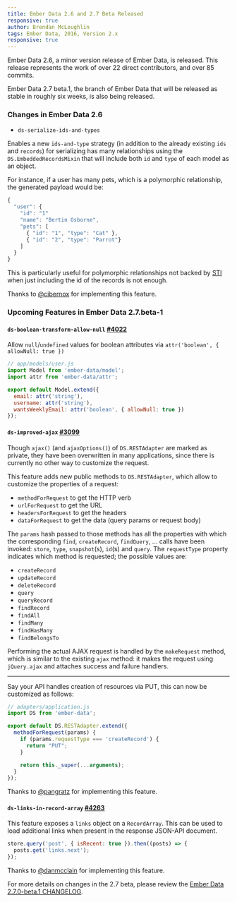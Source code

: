 ```yaml
---
title: Ember Data 2.6 and 2.7 Beta Released
responsive: true
author: Brendan McLoughlin
tags: Ember Data, 2016, Version 2.x
responsive: true
---
```


Ember Data 2.6, a minor version release of Ember Data, is
released. This release represents the work of over 22 direct
contributors, and over 85 commits.

Ember Data 2.7 beta.1, the branch of Ember Data that will be released
as stable in roughly six weeks, is also being released.

### Changes in Ember Data 2.6

- `ds-serialize-ids-and-types`

Enables a new `ids-and-type` strategy (in addition to the already existing `ids` and `records`) for
serializing has many relationships using the `DS.EmbeddedRecordsMixin` that  will include both
`id` and `type` of each model as an object.

For instance, if a user has many pets, which is a polymorphic relationship, the generated payload would be:

```js
{
  "user": {
    "id": "1"
    "name": "Bertin Osborne",
    "pets": [
      { "id": "1", "type": "Cat" },
      { "id": "2", "type": "Parrot"}
    ]
  }
}
```

This is particularly useful for polymorphic relationships not backed
  by [STI](https://en.wikipedia.org/wiki/Single_Table_Inheritance)
  when just including the id of the records is not enough.

Thanks to [@cibernox](https://github.com/cibernox) for
implementing this feature.

### Upcoming Features in Ember Data 2.7.beta-1

#### `ds-boolean-transform-allow-null` [#4022](https://github.com/emberjs/data/pull/4022)

Allow `null`/`undefined` values for boolean attributes via `attr('boolean', { allowNull: true })`

```js
// app/models/user.js
import Model from 'ember-data/model';
import attr from 'ember-data/attr';

export default Model.extend({
  email: attr('string'),
  username: attr('string'),
  wantsWeeklyEmail: attr('boolean', { allowNull: true })
});
```

#### `ds-improved-ajax` [#3099](https://github.com/emberjs/data/pull/3099)

Though `ajax()` (and `ajaxOptions()`) of `DS.RESTAdapter` are marked as
private, they have been overwritten in many applications, since there is
currently no other way to customize the request.

This feature adds new public methods to `DS.RESTAdapter`, which allow to
customize the properties of a request:

- `methodForRequest` to get the HTTP verb
- `urlForRequest` to get the URL
- `headersForRequest` to get the headers
- `dataForRequest` to get the data (query params or request body)

The `params` hash passed to those methods has all the properties with
which the corresponding `find`, `createRecord`, `findQuery`, ...  calls
have been invoked: `store`, `type`, `snapshot`(s), `id`(s) and `query`. The
`requestType` property indicates which method is requested; the possible
values are:

- `createRecord`
- `updateRecord`
- `deleteRecord`
- `query`
- `queryRecord`
- `findRecord`
- `findAll`
- `findMany`
- `findHasMany`
- `findBelongsTo`

Performing the actual AJAX request is handled by the `makeRequest`
method, which is similar to the existing `ajax` method: it makes the
request using `jQuery.ajax` and attaches success and failure handlers.

---

Say your API handles creation of resources via PUT, this can now be
customized as follows:

``` js
// adapters/application.js
import DS from 'ember-data';

export default DS.RESTAdapter.extend({
  methodForRequest(params) {
    if (params.requestType === 'createRecord') {
      return "PUT";
    }

    return this._super(...arguments);
  }
});
```

Thanks to [@pangratz](https://github.com/pangratz) for
implementing this feature.

#### `ds-links-in-record-array` [#4263](https://github.com/emberjs/data/pull/4263)

This feature exposes a `links` object on a `RecordArray`. This can be used to load additional links when  present in the response JSON-API document.

```js
store.query('post', { isRecent: true }).then((posts) => {
  posts.get('links.next');
});
```

Thanks to [@danmcclain](https://github.com/danmcclain) for
implementing this feature.

For more details on changes in the 2.7 beta, please review the
[Ember Data 2.7.0-beta.1 CHANGELOG](https://github.com/emberjs/data/blob/v2.7.0-beta.1/CHANGELOG.md).
